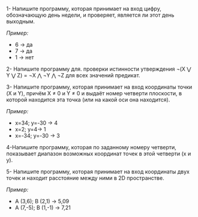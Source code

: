 1- Напишите программу, которая принимает на вход цифру, обозначающую день недели, и проверяет, является ли этот день выходным.

*Пример:*

- 6 -> да
- 7 -> да
- 1 -> нет

2- Напишите программу для. проверки истинности утверждения ¬(X ⋁ Y ⋁ Z) = ¬X ⋀ ¬Y ⋀ ¬Z для всех значений предикат.

3- Напишите программу, которая принимает на вход координаты точки (X и Y), причём X ≠ 0 и Y ≠ 0 и выдаёт номер четверти плоскости, в которой находится эта точка (или на какой оси она находится).

*Пример:*

- x=34; y=-30 -> 4
- x=2; y=4-> 1
- x=-34; y=-30 -> 3

4-Напишите программу, которая по заданному номеру четверти, показывает диапазон возможных координат точек в этой четверти (x и y).

5- Напишите программу, которая принимает на вход координаты двух точек и находит расстояние между ними в 2D пространстве.

*Пример:*

- A (3,6); B (2,1) -> 5,09
- A (7,-5); B (1,-1) -> 7,21